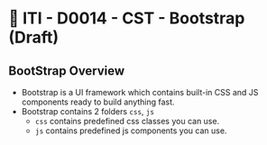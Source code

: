 # 🔖 ITI - D0014 - CST - Bootstrap (Draft)

## BootStrap Overview

- Bootstrap is a UI framework which contains built-in CSS and JS components ready to build anything fast.
- Bootstrap contains 2 folders `css`, `js`
  - `css` contains predefined css classes you can use.
  - `js` contains predefined js components you can use.
